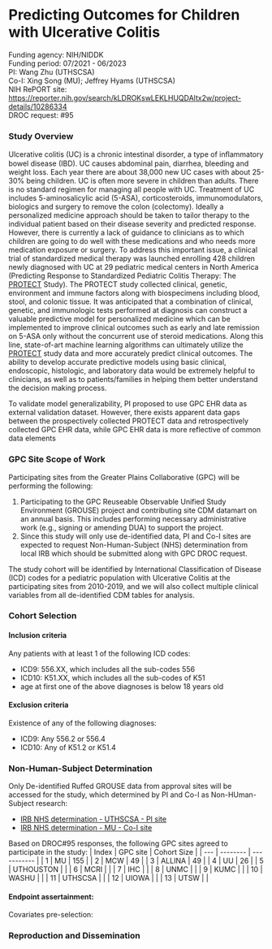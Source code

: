 # Predicting Outcomes for Children with Ulcerative Colitis

Funding agency: NIH/NIDDK <br/>
Funding period: 07/2021 - 06/2023 <br/>
PI: Wang Zhu (UTHSCSA) <br/>
Co-I: Xing Song (MU); Jeffrey Hyams (UTHSCSA) <br/>
NIH RePORT site: https://reporter.nih.gov/search/kLDROKswLEKLHUQDAltx2w/project-details/10286334  <br/>
DROC request: #95 <br/>

### Study Overview
Ulcerative colitis (UC) is a chronic intestinal disorder, a type of inﬂammatory bowel disease (IBD). UC causes abdominal pain, diarrhea, bleeding and weight loss. Each year there are about 38,000 new UC cases with about 25-30% being children. UC is often more severe in children than adults. There is no standard regimen for managing all people with UC. Treatment of UC includes 5-aminosalicylic acid (5-ASA), corticosteroids, immunomodulators, biologics and surgery to remove the colon (colectomy). Ideally a personalized medicine approach should be taken to tailor therapy to the individual patient based on their disease severity and predicted response. However, there is currently a lack of guidance to clinicians as to which children are going to do well with these medications and who needs more medication exposure or surgery. To address this important issue, a clinical trial of standardized medical therapy was launched enrolling 428 children newly diagnosed with UC at 29 pediatric medical centers in North America (Predicting Response to Standardized Pediatric Colitis Therapy: The [PROTECT](https://pubmed.ncbi.nlm.nih.gov/28939374/) Study). The PROTECT study collected clinical, genetic, environment and immune factors along with biospecimens including blood, stool, and colonic tissue. It was anticipated that a combination of clinical, genetic, and immunologic tests performed at diagnosis can construct a valuable predictive model for personalized medicine which can be implemented to improve clinical outcomes such as early and late remission on 5-ASA only without the concurrent use of steroid medications. Along this line, state-of-art machine learning algorithms can ultimately utilize the [PROTECT](https://pubmed.ncbi.nlm.nih.gov/28939374/) study data and more accurately predict clinical outcomes. The ability to develop accurate predictive models using basic clinical, endoscopic, histologic, and laboratory data would be extremely helpful to clinicians, as well as to patients/families in helping them better understand the decision making process. 

To validate model generalizability, PI proposed to use GPC EHR data as external validation dataset. However, there exists apparent data gaps between the prospectively collected PROTECT data and retrospectively collected GPC EHR data, while GPC EHR data is more reflective of common data elements 

### GPC Site Scope of Work
Participating sites from the Greater Plains Collaborative (GPC) will be performing the following: 

1.	Participating to the GPC Reuseable Observable Unified Study Environment (GROUSE) project and contributing site CDM datamart on an annual basis. This includes performing necessary administrative work (e.g., signing or amending DUA) to support the project. 
2.	Since this study will only use de-identified data, PI and Co-I sites are expected to request Non-Human-Subject (NHS) determination from local IRB which should be submitted along with GPC DROC request. 

The study cohort will be identified by International Classification of Disease (ICD) codes for a pediatric population with Ulcerative Colitis at the participating sites from 2010-2019, and we will also collect multiple clinical variables from all de-identified CDM tables for analysis. 

### Cohort Selection
#### Inclusion criteria
Any patients with at least 1 of the following ICD codes:
-	ICD9: 556.XX, which includes all the sub-codes 556
-	ICD10: K51.XX, which includes all the sub-codes of K51
-	age at first one of the above diagnoses is below 18 years old

#### Exclusion criteria
Existence of any of the following diagnoses: 
-	ICD9: Any 556.2 or 556.4
-   ICD10: Any of K51.2 or K51.4

### Non-Human-Subject Determination
Only De-identified Ruffed GROUSE data from approval sites will be accessed for the study, which determined by PI and Co-I as Non-HUman-Subject research: 
- [IRB NHS determination - UTHSCSA - PI site](doc/IRB_UTHSCSA_NHS_apporval.pdf)
- [IRB NHS determination - MU - Co-I site](doc/IRB_MU_NHS_apporval.pdf) 

Based on DROC#95 responses, the following GPC sites agreed to participate in the study: 
| Index | GPC site | Cohort Size |
| --- | -------- | ----------- |
| 1 | MU | 155 |
| 2 | MCW | 49 |
| 3 | ALLINA | 49 |
| 4 | UU | 26 |
| 5 | UTHOUSTON | | 
| 6 | MCRI | |
| 7 | IHC | |
| 8 | UNMC | |
| 9 | KUMC | | 
| 10 | WASHU | |
| 11 | UTHSCSA | |
| 12 | UIOWA | |
| 13 | UTSW | |
  

#### Endpoint assertainment: 
Covariates pre-selection: 


### Reproduction and Dissemination


